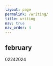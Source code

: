 ```yaml
---
layout: page
permalink: /writing/
title: writing
nav: true
nav_order: 4
---
```

## february
02242024
<object data="../assets/pdf/writing/02242024.pdf" width="500" height="500" type='application/pdf'></object>